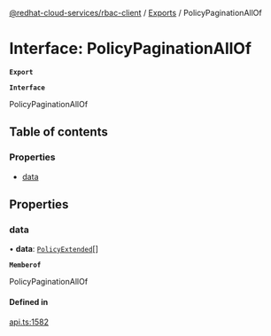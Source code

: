 [@redhat-cloud-services/rbac-client](../README.md) / [Exports](../modules.md) / PolicyPaginationAllOf

# Interface: PolicyPaginationAllOf

**`Export`**

**`Interface`**

PolicyPaginationAllOf

## Table of contents

### Properties

- [data](PolicyPaginationAllOf.md#data)

## Properties

### data

• **data**: [`PolicyExtended`](PolicyExtended.md)[]

**`Memberof`**

PolicyPaginationAllOf

#### Defined in

[api.ts:1582](https://github.com/RedHatInsights/javascript-clients/blob/master/packages/rbac/api.ts#L1582)
